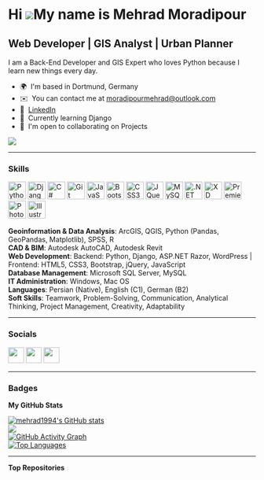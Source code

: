 Hi ![](https://user-images.githubusercontent.com/18350557/176309783-0785949b-9127-417c-8b55-ab5a4333674e.gif)My name is Mehrad Moradipour
=========================================================================================================================================

Web Developer | GIS Analyst | Urban Planner
----------------------------

I am a Back-End Developer and GIS Expert who loves Python because I learn new things every day.

* 🌍  I'm based in Dortmund, Germany  
* ✉️  You can contact me at [moradipourmehrad@outlook.com](mailto:moradipourmehrad@outlook.com)  
* 💼  [LinkedIn](https://www.linkedin.com/in/mehrad-moradipour)  
* 🧠  Currently learning Django  
* 🤝  I'm open to collaborating on Projects  

<a href="https://www.github.com/mehrad1994" target="_blank" rel="noreferrer"><img
src="https://img.shields.io/github/followers/mehrad1994?logo=github&style=for-the-badge&color=0891b2&labelColor=1c1917" /></a>

---

### Skills

<p align="left">
  <a href="https://www.python.org/" target="_blank" rel="noreferrer"><img src="https://raw.githubusercontent.com/danielcranney/readme-generator/main/public/icons/skills/python-colored.svg" width="36" height="36" alt="Python" /></a>
  <a href="https://www.djangoproject.com/" target="_blank" rel="noreferrer"><img src="https://raw.githubusercontent.com/danielcranney/readme-generator/main/public/icons/skills/django-colored.svg" width="36" height="36" alt="Django" /></a>
  <a href="https://docs.microsoft.com/en-us/dotnet/csharp/" target="_blank" rel="noreferrer"><img src="https://raw.githubusercontent.com/danielcranney/readme-generator/main/public/icons/skills/csharp-colored.svg" width="36" height="36" alt="C#" /></a>
  <a href="https://git-scm.com/" target="_blank" rel="noreferrer"><img src="https://raw.githubusercontent.com/danielcranney/readme-generator/main/public/icons/skills/git-colored.svg" width="36" height="36" alt="Git" /></a>
  <a href="https://developer.mozilla.org/en-US/docs/Web/JavaScript" target="_blank" rel="noreferrer"><img src="https://raw.githubusercontent.com/danielcranney/readme-generator/main/public/icons/skills/javascript-colored.svg" width="36" height="36" alt="JavaScript" /></a>
  <a href="https://getbootstrap.com/" target="_blank" rel="noreferrer"><img src="https://raw.githubusercontent.com/danielcranney/readme-generator/main/public/icons/skills/bootstrap-colored.svg" width="36" height="36" alt="Bootstrap" /></a>
  <a href="https://www.w3.org/TR/CSS/#css" target="_blank" rel="noreferrer"><img src="https://raw.githubusercontent.com/danielcranney/readme-generator/main/public/icons/skills/css3-colored.svg" width="36" height="36" alt="CSS3" /></a>
  <a href="https://jquery.com/" target="_blank" rel="noreferrer"><img src="https://raw.githubusercontent.com/danielcranney/readme-generator/main/public/icons/skills/jquery-colored.svg" width="36" height="36" alt="JQuery" /></a>
  <a href="https://www.mysql.com/" target="_blank" rel="noreferrer"><img src="https://raw.githubusercontent.com/danielcranney/readme-generator/main/public/icons/skills/mysql-colored.svg" width="36" height="36" alt="MySQL" /></a>
  <a href="https://dotnet.microsoft.com/en-us/" target="_blank" rel="noreferrer"><img src="https://raw.githubusercontent.com/danielcranney/readme-generator/main/public/icons/skills/dot-net-colored.svg" width="36" height="36" alt=".NET" /></a>
  <a href="https://www.adobe.com/uk/products/xd.html" target="_blank" rel="noreferrer"><img src="https://raw.githubusercontent.com/danielcranney/readme-generator/main/public/icons/skills/xd-colored.svg" width="36" height="36" alt="XD" /></a>
  <a href="https://www.adobe.com/uk/products/premiere.html" target="_blank" rel="noreferrer"><img src="https://raw.githubusercontent.com/danielcranney/readme-generator/main/public/icons/skills/premierepro-colored.svg" width="36" height="36" alt="Premiere Pro" /></a>
  <a href="https://www.adobe.com/uk/products/photoshop.html" target="_blank" rel="noreferrer"><img src="https://raw.githubusercontent.com/danielcranney/readme-generator/main/public/icons/skills/photoshop-colored.svg" width="36" height="36" alt="Photoshop" /></a>
  <a href="https://adobe.com/uk/products/illustrator.html" target="_blank" rel="noreferrer"><img src="https://raw.githubusercontent.com/danielcranney/readme-generator/main/public/icons/skills/illustrator-colored.svg" width="36" height="36" alt="Illustrator" /></a>
</p>

**Geoinformation & Data Analysis**: ArcGIS, QGIS, Python (Pandas, GeoPandas, Matplotlib), SPSS, R  
**CAD & BIM**: Autodesk AutoCAD, Autodesk Revit  
**Web Development**: Backend: Python, Django, ASP.NET Razor, WordPress | Frontend: HTML5, CSS3, Bootstrap, jQuery, JavaScript  
**Database Management**: Microsoft SQL Server, MySQL  
**IT Administration**: Windows, Mac OS  
**Languages**: Persian (Native), English (C1), German (B2)  
**Soft Skills**: Teamwork, Problem-Solving, Communication, Analytical Thinking, Project Management, Creativity, Adaptability  

---

### Socials

<p align="left">
  <a href="https://discord.com/users/mehrad#3270" target="_blank" rel="noreferrer"><img src="https://raw.githubusercontent.com/danielcranney/readme-generator/main/public/icons/socials/discord.svg" width="32" height="32" /></a>
  <a href="https://www.github.com/mehrad1994" target="_blank" rel="noreferrer"><img src="https://raw.githubusercontent.com/danielcranney/readme-generator/main/public/icons/socials/github.svg" width="32" height="32" /></a>
  <a href="https://www.linkedin.com/in/mehrad-moradipour" target="_blank" rel="noreferrer"><img src="https://raw.githubusercontent.com/danielcranney/readme-generator/main/public/icons/socials/linkedin.svg" width="32" height="32" /></a>
</p>

---

### Badges

<b>My GitHub Stats</b>

<a href="https://github.com/mehrad1994">
  <img src="https://github-readme-stats.vercel.app/api?username=mehrad1994&show_icons=true&count_private=true&title_color=0891b2&text_color=ffffff&icon_color=0891b2&bg_color=1c1917&hide_border=true" alt="mehrad1994's GitHub stats" />
</a>
<br />
<a href="https://github.com/mehrad1994">
  <img src="https://streak-stats.demolab.com?user=mehrad1994&theme=dark&hide_border=true&background=1c1917&ring=0891b2&fire=0891b2&currStreakNum=ffffff&currStreakLabel=0891b2&sideNums=ffffff&sideLabels=ffffff&dates=ffffff" />
</a>
<br />
<a href="https://github.com/mehrad1994">
  <img src="https://github-readme-activity-graph.vercel.app/graph?username=mehrad1994&bg_color=1c1917&color=ffffff&line=0891b2&point=ffffff&area=true&hide_border=true&custom_title=GitHub%20Activity%20Graph" alt="GitHub Activity Graph" />
</a>
<br />
<a href="https://github.com/mehrad1994">
  <img src="https://github-readme-stats.vercel.app/api/top-langs/?username=mehrad1994&langs_count=10&title_color=0891b2&text_color=ffffff&icon_color=0891b2&bg_color=1c1917&hide_border=true&locale=en&custom_title=Top%20Languages" alt="Top Languages" />
</a>

---

<b>Top Repositories</b>

<div width="100%" align="center"></div><br /><br /><br /><br /><br /><br /><br />
